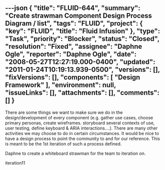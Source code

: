 ---json
{
  "title": "FLUID-644",
  "summary": "Create strawman Component Design Process Diagram / list",
  "tags": "FLUID",
  "project": {
    "key": "FLUID",
    "title": "Fluid Infusion"
  },
  "type": "Task",
  "priority": "Blocker",
  "status": "Closed",
  "resolution": "Fixed",
  "assignee": "Daphne Ogle",
  "reporter": "Daphne Ogle",
  "date": "2008-05-27T12:27:19.000-0400",
  "updated": "2011-01-24T10:19:13.939-0500",
  "versions": [],
  "fixVersions": [],
  "components": [
    "Design Framework"
  ],
  "environment": null,
  "issueLinks": [],
  "attachments": [],
  "comments": []
}
---
There are some things we want to make sure we do in the design/development of every component (e.g. gather use cases, choose primary personas, create wireframes. storyboard several contexts of use, user testing, define keyboard & ARIA interactions....).  There are many other activities  we may choose to do in certain circumstances.  It would be nice to have a design process to point the community to and for our reference.  This is meant to be the 1st iteration of such a process defined.

Daphne to create a whiteboard strawman for the team to iteration on.

iteration11

        